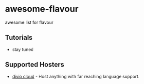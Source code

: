 # awesome-flavour
awesome list for flavour

## Tutorials

* stay tuned


## Supported Hosters

* [divio cloud](https://www.divio.com) - Host anything with far reaching language support.
